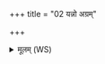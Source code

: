 +++
title = "02 यन्नो अग्रम्"

+++
<details><summary>मूलम् (WS)</summary>

यन्नो अग्रं हविष आजगामान्नस्य पुत्रमुत सर्पिषो वा ।  
यद्वा धनं वहतोराजगामाग्निष्टद्धोता सुहुतं कृणोतु ॥ ५ ॥
</details>